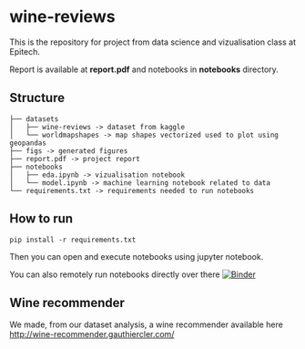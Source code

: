 # wine-reviews

This is the repository for project from data science and vizualisation class at Epitech.

Report is available at **report.pdf** and notebooks in **notebooks** directory.

## Structure
```
├── datasets
│   ├── wine-reviews -> dataset from kaggle 
│   └── worldmapshapes -> map shapes vectorized used to plot using geopandas
├── figs -> generated figures
├── report.pdf -> project report
├── notebooks
│   ├── eda.ipynb -> vizualisation notebook
│   └── model.ipynb -> machine learning notebook related to data
└── requirements.txt -> requirements needed to run notebooks
```
## How to run

```
pip install -r requirements.txt
```

Then you can open and execute notebooks using jupyter notebook.


You can also remotely run notebooks directly over there [![Binder](https://mybinder.org/badge_logo.svg)](https://mybinder.org/v2/gh/gauthiercler/wine-reviews/master)

## Wine recommender

We made, from our dataset analysis, a wine recommender available here http://wine-recommender.gauthiercler.com/

